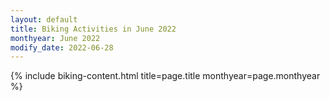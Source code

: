 ```yaml
---
layout: default
title: Biking Activities in June 2022
monthyear: June 2022
modify_date: 2022-06-28  
---
```


{% include biking-content.html title=page.title monthyear=page.monthyear %}